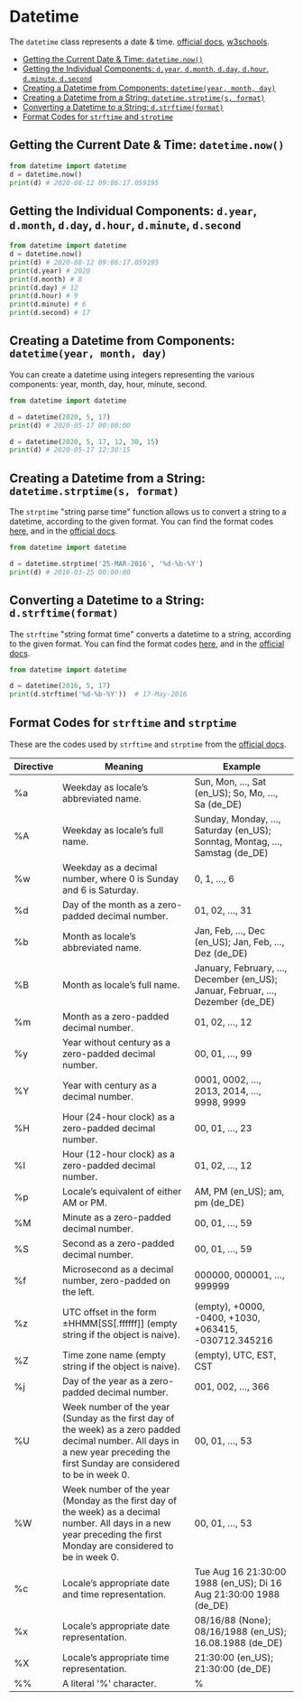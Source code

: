 


# Datetime

The `datetime` class represents a date & time. [official docs](https://docs.python.org/3/library/datetime.html), [w3schools](https://www.w3schools.com/python/python_datetime.asp).

- [Getting the Current Date & Time: `datetime.now()`](#getting-the-current-date--time-datetimenow)
- [Getting the Individual Components: `d.year`, `d.month`, `d.day`, `d.hour`, `d.minute`, `d.second`](#getting-the-individual-components-dyear-dmonth-dday-dhour-dminute-dsecond)
- [Creating a Datetime from Components: `datetime(year, month, day)`](#creating-a-datetime-from-components-datetimeyear-month-day)
- [Creating a Datetime from a String: `datetime.strptime(s, format)`](#creating-a-datetime-from-a-string-datetimestrptimes-format)
- [Converting a Datetime to a String: `d.strftime(format)`](#converting-a-datetime-to-a-string-dstrftimeformat)
- [Format Codes for `strftime` and `strptime`](#format-codes-for-strftime-and-strptime)


## Getting the Current Date & Time: `datetime.now()`

```python
from datetime import datetime
d = datetime.now()
print(d) # 2020-08-12 09:06:17.059195
```

## Getting the Individual Components: `d.year`, `d.month`, `d.day`, `d.hour`, `d.minute`, `d.second`

```python
from datetime import datetime
d = datetime.now()
print(d) # 2020-08-12 09:06:17.059195
print(d.year) # 2020
print(d.month) # 8
print(d.day) # 12
print(d.hour) # 9
print(d.minute) # 6
print(d.second) # 17
```

## Creating a Datetime from Components: `datetime(year, month, day)`

You can create a datetime using integers representing the various components: year, month, day, hour, minute, second.

```python
from datetime import datetime

d = datetime(2020, 5, 17)
print(d) # 2020-05-17 00:00:00

d = datetime(2020, 5, 17, 12, 30, 15)
print(d) # 2020-05-17 12:30:15
```

## Creating a Datetime from a String: `datetime.strptime(s, format)`

The `strptime` "string parse time" function allows us to convert a string to a datetime, according to the given format. You can find the format codes [here](#format-codes-for-strftime-and-strptime), and in the [official docs](https://docs.python.org/3/library/datetime.html#strftime-and-strptime-behavior).

```python
from datetime import datetime

d = datetime.strptime('25-MAR-2016', '%d-%b-%Y')
print(d) # 2016-03-25 00:00:00
```

## Converting a Datetime to a String: `d.strftime(format)`

The `strftime` "string format time" converts a datetime to a string, according to the given format. You can find the format codes [here](#format-codes-for-strftime-and-strptime), and in the [official docs](https://docs.python.org/3/library/datetime.html#strftime-and-strptime-behavior).

```python
from datetime import datetime

d = datetime(2016, 5, 17)
print(d.strftime('%d-%b-%Y'))  # 17-May-2016
```

## Format Codes for `strftime` and `strptime`

These are the codes used by `strftime` and `strptime` from the [official docs](https://docs.python.org/3/library/datetime.html#strftime-and-strptime-format-codes).

|Directive|Meaning|Example|
|--- |--- |--- |
|%a|Weekday as locale’s abbreviated name.|Sun, Mon, …, Sat (en_US); So, Mo, …, Sa (de_DE)|
|%A|Weekday as locale’s full name.|Sunday, Monday, …, Saturday (en_US); Sonntag, Montag, …, Samstag (de_DE)|
|%w|Weekday as a decimal number, where 0 is Sunday and 6 is Saturday.|0, 1, …, 6|
|%d|Day of the month as a zero-padded decimal number.|01, 02, …, 31|
|%b|Month as locale’s abbreviated name.|Jan, Feb, …, Dec (en_US); Jan, Feb, …, Dez (de_DE)|
|%B|Month as locale’s full name.|January, February, …, December (en_US); Januar, Februar, …, Dezember (de_DE)|
|%m|Month as a zero-padded decimal number.|01, 02, …, 12|
|%y|Year without century as a zero-padded decimal number.|00, 01, …, 99|
|%Y|Year with century as a decimal number.|0001, 0002, …, 2013, 2014, …, 9998, 9999|
|%H|Hour (24-hour clock) as a zero-padded decimal number.|00, 01, …, 23|
|%I|Hour (12-hour clock) as a zero-padded decimal number.|01, 02, …, 12|
|%p|Locale’s equivalent of either AM or PM.|AM, PM (en_US); am, pm (de_DE)|
|%M|Minute as a zero-padded decimal number.|00, 01, …, 59|
|%S|Second as a zero-padded decimal number.|00, 01, …, 59|
|%f|Microsecond as a decimal number, zero-padded on the left.|000000, 000001, …, 999999|
|%z|UTC offset in the form ±HHMM[SS[.ffffff]] (empty string if the object is naive).|(empty), +0000, -0400, +1030, +063415, -030712.345216|
|%Z|Time zone name (empty string if the object is naive).|(empty), UTC, EST, CST|
|%j|Day of the year as a zero-padded decimal number.|001, 002, …, 366|
|%U|Week number of the year (Sunday as the first day of the week) as a zero padded decimal number. All days in a new year preceding the first Sunday are considered to be in week 0.|00, 01, …, 53|
|%W|Week number of the year (Monday as the first day of the week) as a decimal number. All days in a new year preceding the first Monday are considered to be in week 0.|00, 01, …, 53|
|%c|Locale’s appropriate date and time representation.|Tue Aug 16 21:30:00 1988 (en_US); Di 16 Aug 21:30:00 1988 (de_DE)|
|%x|Locale’s appropriate date representation.|08/16/88 (None); 08/16/1988 (en_US); 16.08.1988 (de_DE)|
|%X|Locale’s appropriate time representation.|21:30:00 (en_US); 21:30:00 (de_DE)|
|%%|A literal '%' character.|%|




